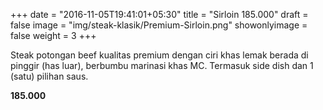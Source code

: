 +++
date = "2016-11-05T19:41:01+05:30"
title = "Sirloin 185.000"
draft = false
image = "img/steak-klasik/Premium-Sirloin.png"
showonlyimage = false
weight = 3
+++

Steak potongan beef kualitas premium dengan ciri khas lemak berada di pinggir (has luar), berbumbu marinasi khas MC. 
Termasuk side dish dan 1 (satu) pilihan saus.

**185.000**